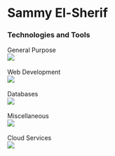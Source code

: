 <!---
SammyEl-Sherif/SammyEl-Sherif is a ✨ special ✨ repository because its `README.md` (this file) appears on your GitHub profile.
You can click the Preview link to take a look at your changes.
--->


# Sammy El-Sherif

### Technologies and Tools
<!-- html starts -->
<div align="left">
  <div class="row-label">General Purpose</div>
  <div id="row1">
    <a href="https://skillicons.dev">
      <img src="https://skillicons.dev/icons?i=c,cpp,java,kotlin,python" />
    </a>
  </div>

  <br />
  <div class="row-label">Web Development</div>
  <div id="row2">
    <a href="https://skillicons.dev">
      <img src="https://skillicons.dev/icons?i=react,nextjs,nodejs,express,js,html,css,styledcomponents,redux" />
    </a>
  </div>
  
  <br />
  <div class="row-label">Databases</div>  
  <div id="row3">
    <a href="https://skillicons.dev">
      <img src="https://skillicons.dev/icons?i=postgres,mysql,mongodb," />
    </a>
  </div>

  <br />
  <div class="row-label">Miscellaneous</div>  
  <div id="row4">
    <a href="https://skillicons.dev">
      <img src="https://skillicons.dev/icons?i=git,vim,vscode,figma," />
    </a>
  </div>

  <br />
  <div class="row-label">Cloud Services</div>  
  <div>
    <a href="https://skillicons.dev">
      <img src="https://skillicons.dev/icons?i=aws" />
    </a>
  </div>

  <br />
</div>
<!-- html ends -->
